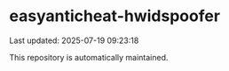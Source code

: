 # easyanticheat-hwidspoofer

Last updated: 2025-07-19 09:23:18

This repository is automatically maintained.

